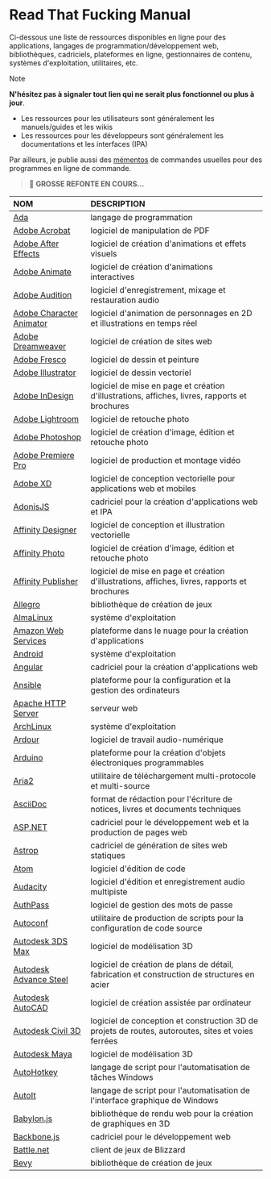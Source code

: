 # Read That Fucking Manual

Ci-dessous une liste de ressources disponibles en ligne pour des applications, langages de programmation/développement web, bibliothèques, cadriciels, plateformes en ligne, gestionnaires de contenu, systèmes d'exploitation, utilitaires, etc.

> [!NOTE]
> **N'hésitez pas à signaler tout lien qui ne serait plus fonctionnel ou plus à jour**.
> + Les ressources pour les utilisateurs sont généralement les manuels/guides et les wikis
> + Les ressources pour les développeurs sont généralement les documentations et les interfaces (IPA)

Par ailleurs, je publie aussi des [mémentos](https://github.com/jasonchampagne/FindMyDoc/tree/master/mementos) de commandes usuelles pour des programmes en ligne de commande.

> 📛 **GROSSE REFONTE EN COURS...**

|NOM|DESCRIPTION|
|:--|:--|
|[Ada](https://www.adacore.com/documentation)|langage de programmation|
|[Adobe Acrobat](https://helpx.adobe.com/fr/acrobat/user-guide.html)|logiciel de manipulation de PDF|
|[Adobe After Effects](https://helpx.adobe.com/fr/after-effects/user-guide.html)|logiciel de création d'animations et effets visuels|
|[Adobe Animate](https://helpx.adobe.com/fr/animate/user-guide.html)|logiciel de création d'animations interactives|
|[Adobe Audition](https://helpx.adobe.com/fr/audition/user-guide.html)|logiciel d'enregistrement, mixage et restauration audio|
|[Adobe Character Animator](https://helpx.adobe.com/fr/adobe-character-animator/user-guide.html)|logiciel d'animation de personnages en 2D et illustrations en temps réel|
|[Adobe Dreamweaver](https://helpx.adobe.com/fr/dreamweaver/user-guide.html)|logiciel de création de sites web|
|[Adobe Fresco](https://helpx.adobe.com/fr/fresco/user-guide.html)|logiciel de dessin et peinture|
|[Adobe Illustrator](https://helpx.adobe.com/fr/illustrator/user-guide.html)|logiciel de dessin vectoriel|
|[Adobe InDesign](https://helpx.adobe.com/fr/indesign/user-guide.html)|logiciel de mise en page et création d'illustrations, affiches, livres, rapports et brochures|
|[Adobe Lightroom](https://helpx.adobe.com/fr/lightroom-cc/user-guide.html)|logiciel de retouche photo|
|[Adobe Photoshop](https://helpx.adobe.com/fr/photoshop/user-guide.html)|logiciel de création d'image, édition et retouche photo|
|[Adobe Premiere Pro](https://helpx.adobe.com/fr/premiere-pro/user-guide.html)|logiciel de production et montage vidéo|
|[Adobe XD](https://helpx.adobe.com/fr/xd/user-guide.html)|logiciel de conception vectorielle pour applications web et mobiles|
|[AdonisJS](https://docs.adonisjs.com/guides/introduction)|cadriciel pour la création d'applications web et IPA|
|[Affinity Designer](https://affinity.serif.com/fr/learn/designer/desktop)|logiciel de conception et illustration vectorielle|
|[Affinity Photo](https://affinity.serif.com/fr/learn/photo/desktop)|logiciel de création d'image, édition et retouche photo|
|[Affinity Publisher](https://affinity.serif.com/fr/learn/publisher/desktop)|logiciel de mise en page et création d'illustrations, affiches, livres, rapports et brochures|
|[Allegro](https://www.allegro.cc/manual/5)|bibliothèque de création de jeux|
|[AlmaLinux](https://wiki.almalinux.org)|système d'exploitation|
|[Amazon Web Services](https://docs.aws.amazon.com)|plateforme dans le nuage pour la création d'applications|
|[Android](https://developer.android.com/guide)|système d'exploitation|
|[Angular](https://angular.io/docs)|cadriciel pour la création d'applications web|
|[Ansible](https://docs.ansible.com/ansible/latest/index.html)|plateforme pour la configuration et la gestion des ordinateurs|
|[Apache HTTP Server](https://httpd.apache.org/docs)|serveur web|
|[ArchLinux](https://wiki.archlinux.org/title/Main_page_(Fran%C3%A7ais))|système d'exploitation|
|[Ardour](https://manual.ardour.org/toc)|logiciel de travail audio-numérique|
|[Arduino](https://www.arduino.cc/reference)|plateforme pour la création d'objets électroniques programmables|
|[Aria2](https://aria2.github.io/manual/en/html/index.html)|utilitaire de téléchargement multi-protocole et multi-source|
|[AsciiDoc](https://docs.asciidoctor.org/asciidoc/latest)|format de rédaction pour l'écriture de notices, livres et documents techniques|
|[ASP.NET](https://learn.microsoft.com/fr-fr/aspnet/core)|cadriciel pour le développement web et la production de pages web|
|[Astrop](https://docs.astro.build/fr)|cadriciel de génération de sites web statiques|
|[Atom](https://flight-manual.atom-editor.cc)|logiciel d'édition de code|
|[Audacity](https://manual.audacityteam.org/index.html)|logiciel d'édition et enregistrement audio multipiste|
|[AuthPass](https://authpass.app/docs)|logiciel de gestion des mots de passe|
|[Autoconf](https://www.gnu.org/savannah-checkouts/gnu/autoconf/manual/autoconf-2.72/index.html)|utilitaire de production de scripts pour la configuration de code source|
|[Autodesk 3DS Max](https://help.autodesk.com/FRA/#A-B)|logiciel de modélisation 3D|
|[Autodesk Advance Steel](https://help.autodesk.com/FRA/#A-B)|logiciel de création de plans de détail, fabrication et construction de structures en acier|
|[Autodesk AutoCAD](https://help.autodesk.com/FRA/#A-B)|logiciel de création assistée par ordinateur|
|[Autodesk Civil 3D](https://help.autodesk.com/FRA/#C-H)|logiciel de conception et construction 3D de projets de routes, autoroutes, sites et voies ferrées|
|[Autodesk Maya](https://www.autodesk.com/support/technical/article/caas/tsarticles/ts/lC3jaffqnWFyQoLPEPm7n.html)|logiciel de modélisation 3D|
|[AutoHotkey](https://www.autohotkey.com/docs)|langage de script pour l'automatisation de tâches Windows|
|[AutoIt](https://www.autoitscript.com/autoit3/docs)|langage de script pour l'automatisation de l'interface graphique de Windows|
|[Babylon.js](https://doc.babylonjs.com)|bibliothèque de rendu web pour la création de graphiques en 3D|
|[Backbone.js](https://backbonejs.org)|cadriciel pour le développement web|
|[Battle.net](https://develop.battle.net/documentation/battle-net/oauth-apis)|client de jeux de Blizzard|
|[Bevy](https://bevyengine.org/learn/quick-start/introduction)|bibliothèque de création de jeux|
